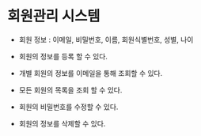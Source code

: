 # 회원관리 시스템

- 회원 정보 : 이메일, 비밀번호, 이름, 회원식별번호, 성별, 나이

- 회원의 정보를 등록 할 수 있다.
- 개별 회원의 정보를 이메일을 통해 조회할 수 있다.
- 모든 회원의 목록을 조회 할 수 있다.
- 회원의 비밀번호를 수정할 수 있다.
- 회원의 정보를 삭제할 수 있다.